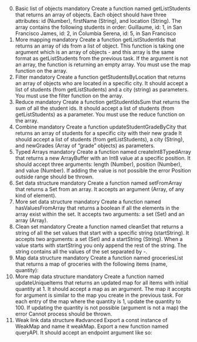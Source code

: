 0. Basic list of objects
mandatory
Create a function named getListStudents that returns an array of objects.
Each object should have three attributes: id (Number), firstName (String), and location (String).
The array contains the following students in order:
Guillaume, id: 1, in San Francisco
James, id: 2, in Columbia
Serena, id: 5, in San Francisco
1. More mapping
mandatory
Create a function getListStudentIds that returns an array of ids from a list of object.
This function is taking one argument which is an array of objects - and this array is the same format as getListStudents from the previous task.
If the argument is not an array, the function is returning an empty array.
You must use the map function on the array.
2. Filter
mandatory
Create a function getStudentsByLocation that returns an array of objects who are located in a specific city.
It should accept a list of students (from getListStudents) and a city (string) as parameters.
You must use the filter function on the array.
3. Reduce
mandatory
Create a function getStudentIdsSum that returns the sum of all the student ids.
It should accept a list of students (from getListStudents) as a parameter.
You must use the reduce function on the array.
4. Combine
mandatory
Create a function updateStudentGradeByCity that returns an array of students for a specific city with their new grade
It should accept a list of students (from getListStudents), a city (String), and newGrades (Array of “grade” objects) as parameters.
5. Typed Arrays
mandatory
Create a function named createInt8TypedArray that returns a new ArrayBuffer with an Int8 value at a specific position.
It should accept three arguments: length (Number), position (Number), and value (Number).
If adding the value is not possible the error Position outside range should be thrown.
6. Set data structure
mandatory
Create a function named setFromArray that returns a Set from an array.
It accepts an argument (Array, of any kind of element).
7. More set data structure
mandatory
Create a function named hasValuesFromArray that returns a boolean if all the elements in the array exist within the set.
It accepts two arguments: a set (Set) and an array (Array).
8. Clean set
mandatory
Create a function named cleanSet that returns a string of all the set values that start with a specific string (startString).
It accepts two arguments: a set (Set) and a startString (String).
When a value starts with startString you only append the rest of the string. The string contains all the values of the set separated by -.
9. Map data structure
mandatory
Create a function named groceriesList that returns a map of groceries with the following items (name, quantity):
10. More map data structure
mandatory
Create a function named updateUniqueItems that returns an updated map for all items with initial quantity at 1.
It should accept a map as an argument. The map it accepts for argument is similar to the map you create in the previous task.
For each entry of the map where the quantity is 1, update the quantity to 100. If updating the quantity is not possible (argument is not a map) the error Cannot process should be thrown.
11. Weak link data structure
#advanced
Export a const instance of WeakMap and name it weakMap.
Export a new function named queryAPI. It should accept an endpoint argument like so:
